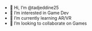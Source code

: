 - 👋 Hi, I’m @tadjeddine25
- 👀 I’m interested in Game Dev
- 🌱 I’m currently learning AR/VR
- 💞️ I’m looking to collaborate on Games

<!---
tadjeddine25/tadjeddine25 is a ✨ special ✨ repository because its `README.md` (this file) appears on your GitHub profile.
You can click the Preview link to take a look at your changes.
--->
